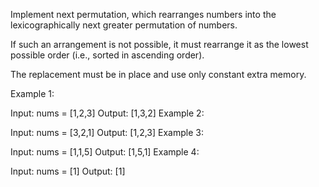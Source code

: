 Implement next permutation, which rearranges numbers into the lexicographically next greater permutation of numbers.

If such an arrangement is not possible, it must rearrange it as the lowest possible order (i.e., sorted in ascending order).

The replacement must be in place and use only constant extra memory.

 

Example 1:

Input: nums = [1,2,3]
Output: [1,3,2]
Example 2:

Input: nums = [3,2,1]
Output: [1,2,3]
Example 3:

Input: nums = [1,1,5]
Output: [1,5,1]
Example 4:

Input: nums = [1]
Output: [1]
 

